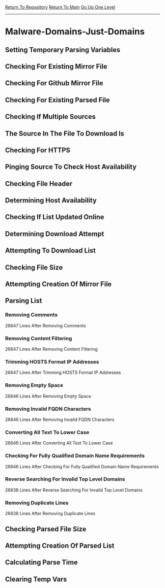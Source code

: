[Return To Repository](https://github.com/deathbybandaid/piholeparser/)
[Return To Main](https://github.com/deathbybandaid/piholeparser/blob/master/RecentRunLogs/Mainlog.md)
[Go Up One Level](https://github.com/deathbybandaid/piholeparser/blob/master/RecentRunLogs/TopLevelScripts/30-Processing-External-Blacklists.md)
____________________________________
# Malware-Domains-Just-Domains
## Setting Temporary Parsing Variables
## Checking For Existing Mirror File
## Checking For Github Mirror File
## Checking For Existing Parsed File
## Checking If Multiple Sources
## The Source In The File To Download Is
## Checking For HTTPS
## Pinging Source To Check Host Availability
## Checking File Header
## Determining Host Availability
## Checking If List Updated Online
## Determining Download Attempt
## Attempting To Download List
## Checking File Size
## Attempting Creation Of Mirror File
## Parsing List
### Removing Comments
26847 Lines After Removing Comments
### Removing Content Filtering
26847 Lines After Removing Content Filtering
### Trimming HOSTS Format IP Addresses
26847 Lines After Trimming HOSTS Format IP Addresses
### Removing Empty Space
26846 Lines After Removing Empty Space
### Removing Invalid FQDN Characters
26846 Lines After Removing Invalid FQDN Characters
### Converting All Text To Lower Case
26846 Lines After Converting All Text To Lower Case
### Checking For Fully Qualified Domain Name Requirements
26846 Lines After Checking For Fully Qualified Domain Name Requirements
### Reverse Searching For Invalid Top Level Domains
26838 Lines After Reverse Searching For Invalid Top Level Domains
### Removing Duplicate Lines
26838 Lines After Removing Duplicate Lines
## Checking Parsed File Size
## Attempting Creation Of Parsed List
## Calculating Parse Time
## Clearing Temp Vars
